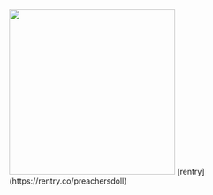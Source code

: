 <div align-"center">
<img src="https://i.postimg.cc/90mGq87M/IMG-8706.jpg"width="300px" />
[rentry] (https://rentry.co/preachersdoll)


